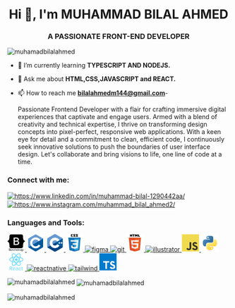 <h1 align="center">Hi 👋, I'm MUHAMMAD BILAL AHMED</h1>
<h3 align="center">A PASSIONATE FRONT-END DEVELOPER</h3>

<p align="left"> <img src="https://komarev.com/ghpvc/?username=muhamadbilalahmed&label=Profile%20views&color=0e75b6&style=flat" alt="muhamadbilalahmed" /> </p>

- 🌱 I’m currently learning **TYPESCRIPT AND NODEJS.**

- 💬 Ask me about **HTML,CSS,JAVASCRIPT and REACT.**

- 📫 How to reach me **bilalahmedm144@gmail.com**-

  <p>Passionate Frontend Developer with a flair for crafting immersive digital experiences that captivate and engage users. Armed with a blend of creativity and technical expertise, I thrive on transforming design concepts into pixel-perfect, responsive web applications. With a keen eye for detail and a commitment to clean, efficient code, I continuously seek innovative solutions to push the boundaries of user interface design. Let's collaborate and bring visions to life, one line of code at a time.</p> 

<h3 align="left">Connect with me:</h3>
<p align="left">
<a href="https://linkedin.com/in/https://www.linkedin.com/in/muhammad-bilal-1290442aa/" target="blank"><img align="center" src="https://raw.githubusercontent.com/rahuldkjain/github-profile-readme-generator/master/src/images/icons/Social/linked-in-alt.svg" alt="https://www.linkedin.com/in/muhammad-bilal-1290442aa/" height="30" width="40" /></a>
<a href="https://instagram.com/https://www.instagram.com/muhammad_bilal_ahmed2/" target="blank"><img align="center" src="https://raw.githubusercontent.com/rahuldkjain/github-profile-readme-generator/master/src/images/icons/Social/instagram.svg" alt="https://www.instagram.com/muhammad_bilal_ahmed2/" height="30" width="40" /></a>
</p>

<h3 align="left">Languages and Tools:</h3>
<p align="left"> <a href="https://getbootstrap.com" target="_blank" rel="noreferrer"> <img src="https://raw.githubusercontent.com/devicons/devicon/master/icons/bootstrap/bootstrap-plain-wordmark.svg" alt="bootstrap" width="40" height="40"/> </a> <a href="https://www.cprogramming.com/" target="_blank" rel="noreferrer"> <img src="https://raw.githubusercontent.com/devicons/devicon/master/icons/c/c-original.svg" alt="c" width="40" height="40"/> </a> <a href="https://www.w3schools.com/cpp/" target="_blank" rel="noreferrer"> <img src="https://raw.githubusercontent.com/devicons/devicon/master/icons/cplusplus/cplusplus-original.svg" alt="cplusplus" width="40" height="40"/> </a> <a href="https://www.w3schools.com/css/" target="_blank" rel="noreferrer"> <img src="https://raw.githubusercontent.com/devicons/devicon/master/icons/css3/css3-original-wordmark.svg" alt="css3" width="40" height="40"/> </a> <a href="https://www.figma.com/" target="_blank" rel="noreferrer"> <img src="https://www.vectorlogo.zone/logos/figma/figma-icon.svg" alt="figma" width="40" height="40"/> </a> <a href="https://git-scm.com/" target="_blank" rel="noreferrer"> <img src="https://www.vectorlogo.zone/logos/git-scm/git-scm-icon.svg" alt="git" width="40" height="40"/> </a> <a href="https://www.w3.org/html/" target="_blank" rel="noreferrer"> <img src="https://raw.githubusercontent.com/devicons/devicon/master/icons/html5/html5-original-wordmark.svg" alt="html5" width="40" height="40"/> </a> <a href="https://www.adobe.com/in/products/illustrator.html" target="_blank" rel="noreferrer"> <img src="https://www.vectorlogo.zone/logos/adobe_illustrator/adobe_illustrator-icon.svg" alt="illustrator" width="40" height="40"/> </a> <a href="https://developer.mozilla.org/en-US/docs/Web/JavaScript" target="_blank" rel="noreferrer"> <img src="https://raw.githubusercontent.com/devicons/devicon/master/icons/javascript/javascript-original.svg" alt="javascript" width="40" height="40"/> </a> <a href="https://www.python.org" target="_blank" rel="noreferrer"> <img src="https://raw.githubusercontent.com/devicons/devicon/master/icons/python/python-original.svg" alt="python" width="40" height="40"/> </a> <a href="https://reactjs.org/" target="_blank" rel="noreferrer"> <img src="https://raw.githubusercontent.com/devicons/devicon/master/icons/react/react-original-wordmark.svg" alt="react" width="40" height="40"/> </a> <a href="https://reactnative.dev/" target="_blank" rel="noreferrer"> <img src="https://reactnative.dev/img/header_logo.svg" alt="reactnative" width="40" height="40"/> </a> <a href="https://tailwindcss.com/" target="_blank" rel="noreferrer"> <img src="https://www.vectorlogo.zone/logos/tailwindcss/tailwindcss-icon.svg" alt="tailwind" width="40" height="40"/> </a> <a href="https://www.typescriptlang.org/" target="_blank" rel="noreferrer"> <img src="https://raw.githubusercontent.com/devicons/devicon/master/icons/typescript/typescript-original.svg" alt="typescript" width="40" height="40"/> </a> </p>

<p><img align="left" src="https://github-readme-stats.vercel.app/api/top-langs?username=muhamadbilalahmed&show_icons=true&locale=en&layout=compact" alt="muhamadbilalahmed" /></p>

<p>&nbsp;<img align="center" src="https://github-readme-stats.vercel.app/api?username=muhamadbilalahmed&show_icons=true&locale=en" alt="muhamadbilalahmed" /></p>

<p><img align="center" src="https://github-readme-streak-stats.herokuapp.com/?user=muhamadbilalahmed&" alt="muhamadbilalahmed" /></p>

